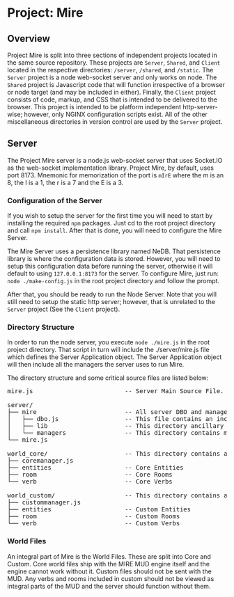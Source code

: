 # Project: Mire

## Overview

Project Mire is split into three sections of independent projects located in the same source
repository. These projects are `Server`, `Shared`, and `Client` located in the respective
directories: `/server`, `/shared`, and `/static`. The `Server` project is a node web-socket server
and only works on node. The `Shared` project is Javascript code that will function irrespective of
a browser or node target (and may be included in either). Finally, the `Client` project consists
of code, markup, and CSS that is intended to be delivered to the browser. This project is intended
to be platform independent http-server-wise; however, only NGINX configuration scripts exist. All of
the other miscellaneous directories in version control are used by the `Server` project.

## Server

The Project Mire server is a node.js web-socket server that uses Socket.IO as the web-socket
implementation library. Project Mire, by default, uses port 8173. Mnemonic for memorization of the
port is `mIrE` where the m is an 8, the I is a 1, the r is a 7 and the E is a 3.

### Configuration of the Server

If you wish to setup the server for the first time you will need to start by installing the required
`npm` packages. Just cd to the root project directory and call `npm install`. After that is done,
you will need to configure the Mire Server.

The Mire Server uses a persistence library named NeDB. That persistence library is where the
configuration data is stored. However, you will need to setup this configuration data before
running the server, otherwise it will default to using `127.0.0.1:8173` for the server. To configure
Mire, just run: `node ./make-config.js` in the root project directory and follow the prompt.

After that, you should be ready to run the Node Server. Note that you will still need to setup the
static http server; however, that is unrelated to the `Server` project (See the `Client` project).

### Directory Structure

In order to run the node server, you execute `node ./mire.js` in the root project directory. That
script in turn will include the ./server/mire.js file which defines the Server Application object.
The Server Application object will then include all the managers the server uses to run Mire.

The directory structure and some critical source files are listed below:

<pre>
mire.js                         -- Server Main Source File.

server/
├── mire                        -- All server DBO and manager files are found in this directory.
│   ├── dbo.js                  -- This file contains an include for every DBO lib file.
│   ├── lib                     -- This directory ancillary source files required by managers.
│   └── managers                -- This directory contains managers.
└── mire.js

world_core/                     -- This directory contains all the Core World Files.
├── coremanager.js
├── entities                    -- Core Entities
├── room                        -- Core Rooms
└── verb                        -- Core Verbs

world_custom/                   -- This directory contains all the Custom World Files.
├── custommanager.js
├── entities                    -- Custom Entities
├── room                        -- Custom Rooms
└── verb                        -- Custom Verbs
</pre>

### World Files

An integral part of Mire is the World Files. These are split into Core and Custom. Core world files
ship with the MIRE MUD engine itself and the engine cannot work without it. Custom files should
not be sent with the MUD. Any verbs and rooms included in custom should not be viewed as integral
parts of the MUD and the server should function without them.
